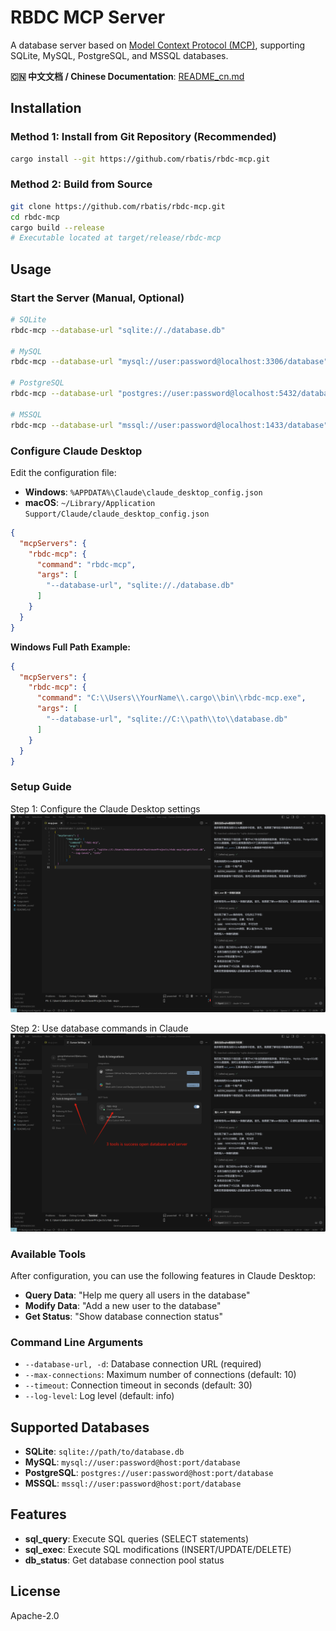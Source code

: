 # RBDC MCP Server

A database server based on [Model Context Protocol (MCP)](https://modelcontextprotocol.io), supporting SQLite, MySQL, PostgreSQL, and MSSQL databases.

**🇨🇳 中文文档 / Chinese Documentation**: [README_cn.md](./README_cn.md)

## Installation

### Method 1: Install from Git Repository (Recommended)
```bash
cargo install --git https://github.com/rbatis/rbdc-mcp.git
```

### Method 2: Build from Source
```bash
git clone https://github.com/rbatis/rbdc-mcp.git
cd rbdc-mcp
cargo build --release
# Executable located at target/release/rbdc-mcp
```

## Usage

### Start the Server (Manual, Optional)
```bash
# SQLite
rbdc-mcp --database-url "sqlite://./database.db"

# MySQL  
rbdc-mcp --database-url "mysql://user:password@localhost:3306/database"

# PostgreSQL
rbdc-mcp --database-url "postgres://user:password@localhost:5432/database"

# MSSQL
rbdc-mcp --database-url "mssql://user:password@localhost:1433/database"
```

### Configure Claude Desktop

Edit the configuration file:
- **Windows**: `%APPDATA%\Claude\claude_desktop_config.json`
- **macOS**: `~/Library/Application Support/Claude/claude_desktop_config.json`

```json
{
  "mcpServers": {
    "rbdc-mcp": {
      "command": "rbdc-mcp",
      "args": [
        "--database-url", "sqlite://./database.db"
      ]
    }
  }
}
```

**Windows Full Path Example:**
```json
{
  "mcpServers": {
    "rbdc-mcp": {
      "command": "C:\\Users\\YourName\\.cargo\\bin\\rbdc-mcp.exe",
      "args": [
        "--database-url", "sqlite://C:\\path\\to\\database.db"
      ]
    }
  }
}
```

### Setup Guide

Step 1: Configure the Claude Desktop settings
![Step 1: Configuration](./step1.png)

Step 2: Use database commands in Claude
![Step 2: Usage](./step2.png)

### Available Tools

After configuration, you can use the following features in Claude Desktop:

- **Query Data**: "Help me query all users in the database"
- **Modify Data**: "Add a new user to the database"  
- **Get Status**: "Show database connection status"

### Command Line Arguments

- `--database-url, -d`: Database connection URL (required)
- `--max-connections`: Maximum number of connections (default: 10)
- `--timeout`: Connection timeout in seconds (default: 30)
- `--log-level`: Log level (default: info)

## Supported Databases

- **SQLite**: `sqlite://path/to/database.db`
- **MySQL**: `mysql://user:password@host:port/database`
- **PostgreSQL**: `postgres://user:password@host:port/database`
- **MSSQL**: `mssql://user:password@host:port/database`

## Features

- **sql_query**: Execute SQL queries (SELECT statements)
- **sql_exec**: Execute SQL modifications (INSERT/UPDATE/DELETE)  
- **db_status**: Get database connection pool status

## License

Apache-2.0 
